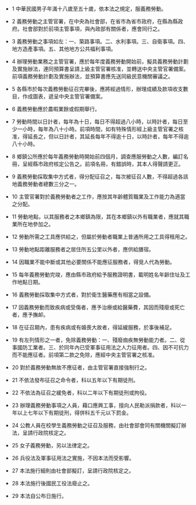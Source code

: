 * 1 中華民國男子年滿十八歲至五十歲，依本法之規定，服義務勞動。

* 2 義務勞動之主管官署，在中央為社會部，在省市為省市政府，在縣為縣政府。社會部對於前項主管事項，與內政部有關係者，應會同行之。

* 3 義務勞動之事項如左：一、築路事項。二、水利事項。三、自衛事項。四、地方造產事項。五、其他地方公共福利事項。

* 4 辦理勞動業務之主管官署，應於每年度義務勞動開始前，擬具義務勞動計劃及實施辦法，連同預算書呈請上級主管官署核准，並轉送中央主管官署備案。前項義務勞動計劃及實施辦法，並預算書應先送同級民意機關審議之。

* 5 各縣市於每次義務勞動征召完畢後，應將經過情形，辦理成績及款項收支數目，作成圖表，遞呈中央主管官署備案。

* 6 義務勞動應於農暇業餘或假期舉行。

* 7 勞動時間以日計者，每年為十日，每日不得超過八小時，以時計者，每日至少一小時，每年為八十小時。前項時間，如有特殊情形經上級主管官署之核准，得延長之，但以日計者，其延長每年不得逾十日，以時計者，每年不得逾八十小時。

* 8 鄉鎮公所應於每年義務勞動時開始前四個月，調查應服勞動之人數，編訂名冊，呈經縣市政府核定公告之。前項名冊，有錯誤時，其本人得聲請更正。

* 9 義務勞動採取集中方式者，得分配征召之，每次被征召人數，不得超過各該地義務勞動者總數三分之一。

* 10 主管官署對於義務勞動者之工作，應按其年齡體質職業及工作能力為適當之分配。

* 11 勞動地點，以其服務者之本鄉鎮為限，其在本鄉鎮以外有職業者，應就其職業所在地參加之。

* 12 勞動所需之工具應供給之，但屬於勞動者職業上普通所用之工具得租用之。

* 13 勞動地點距離服務者之居住所五公里以外者，應供給膳宿。

* 14 因職業不能中斷或其他必要關係不能應征服務者，得覓人代為勞動。

* 15 每年義務勞動完竣，應由縣市政府給予服務證明書，載明姓名年齡住址及工作地點日期。

* 16 義務勞動採取集中方式者，對於衛生醫藥應有相當之設備。

* 17 因義務勞動而致疾病或受傷者，應予治療或給醫藥費，其因而殘廢或死亡者，應予撫卹。

* 18 在征召期內，患有疾病或有婚喪大故者，得延緩服務，於事後補足。

* 19 有左列情形之一者，免除義務勞動：一、殘廢痼疾無勞動能力者。二、從事國防工業者。三、於同年內已受軍事征用法之人力征用者。四、因不可抗力而不能應征者。前項第二款之免除，應經中央主管官署之核准。

* 20 對於義務勞動無故不應征者，由主管官署直接強制行之。

* 21 不依法發布征召之命令者，科以五年以下有期徒刑。

* 22 不依法為征召之緩免者，科以二年以下有期徒刑或拘役。

* 23 辦理義務勞動事項之人員，藉口應興工事，擅向人民勒派捐款者，科以一年以上七年以下有期徒刑，得併科五千元以下罰金。

* 24 公教人員在校學生義務勞動之征召及服務，由社會部會同有關機關擬訂辦法，呈請行政院核定之。

* 25 女子義務勞動，另以法律定之。

* 26 兵役法及軍事征用法之實施，不因本法而受影響。

* 27 本法施行細則由社會部擬訂，呈請行政院核定之。

* 28 本法施行後國民工役法廢止之。

* 29 本法自公布日施行。

